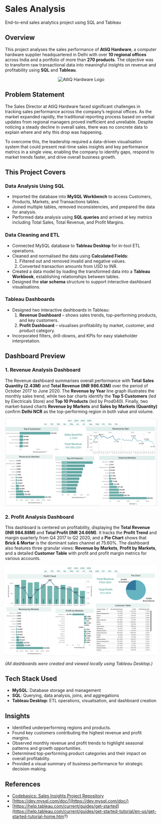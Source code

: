 # Sales Analysis  
End-to-end sales analytics project using SQL and Tableau  


## Overview  

This project analyses the sales performance of **AtliQ Hardware**, a computer hardware supplier headquartered in Delhi with over **10 regional offices** across India and a portfolio of more than **270 products**. The objective was to transform raw transactional data into meaningful insights on revenue and profitability using **SQL** and **Tableau**.  

<p align="center">
  <img src="https://ironstark007.github.io/Portfolio/images/portfolio/487090-company-logo.png" alt="AtliQ Hardware Logo" width="400"/>
</p>

## Problem Statement

The Sales Director at AtliQ Hardware faced significant challenges in tracking sales performance across the company’s regional offices. As the market expanded rapidly, the traditional reporting process based on verbal updates from regional managers proved inefficient and unreliable. Despite noticing a steady decline in overall sales, there was no concrete data to explain where and why this drop was happening. 

To overcome this, the leadership required a data-driven visualisation system that could present real-time sales insights and key performance metrics in a single view, enabling the company to identify gaps, respond to market trends faster, and drive overall business growth.

## This Project Covers  

### Data Analysis Using SQL  
- Imported the database into **MySQL Workbench** to access Customers, Products, Markets, and Transactions tables.   
- Joined multiple tables, removed inconsistencies, and prepared the data for analysis.  
- Performed data analysis using **SQL queries** and arrived at key metrics including Total Sales, Total Revenue, and Profit Margins.
    
### Data Cleaning and ETL 
- Connected MySQL database to **Tableau Desktop** for in-tool ETL operations.  
- Cleaned and normalised the data using **Calculated Fields**:  
  1. Filtered out and removed invalid and negative values.  
  2. Converted transaction amounts from USD to INR.
- Created a data model by loading the transformed data into a **Tableau Workbook**, establishing relationships between tables.
- Designed the **star schema** structure to support interactive dashboard visualisations.
  
### Tableau Dashboards  
- Designed two interactive dashboards in Tableau:  
  1. **Revenue Dashboard** – shows sales trends, top-performing products, and key customers.  
  2. **Profit Dashboard** – visualises profitability by market, customer, and product category.  
- Incorporated filters, drill-downs, and KPIs for easy stakeholder interpretation.  

## Dashboard Preview  

### 1. Revenue Analysis Dashboard 

The Revenue dashboard summarises overall performance with **Total Sales Quantity ($\text{2.43M}$)** and **Total Revenue ($\text{INR } 986.63\text{M}$)** over the period of October 2017 to June 2020. The **Revenue by Year** line graph illustrates the monthly sales trend, while two bar charts identify the **Top 5 Customers** (led by Electricals Store) and **Top 10 Products** (led by Prod040). Finally, two market-based charts **Revenue by Markets** and **Sales by Markets (Quantity)** confirm **Delhi NCR** as the top-performing region in both value and volume.
  
![Revenue Dashboard](https://github.com/Archana-Pujari/Sales-Analysis/raw/main/tableau/revenue_analysis.png)

### 2. Profit Analysis Dashboard  

 This dashboard is centered on profitability, displaying the **Total Revenue ($\text{INR } 984.88\text{M}$)** and **Total Profit ($\text{INR } 24.66\text{M}$)**. It tracks the **Profit Trend** and margin quarterly from Q4 2017 to Q2 2020, and a **Pie Chart** shows that **Brick & Mortar** is the dominant sales channel at $75.60\%$. The dashboard also features three granular views: **Revenue by Markets**, **Profit by Markets**, and a detailed **Customer Table** with profit and profit margin metrics for various accounts.
 
![Profit Dashboard](https://github.com/Archana-Pujari/Sales-Analysis/raw/main/tableau/profit_analysis.png)

*(All dashboards were created and viewed locally using Tableau Desktop.)*  


## Tech Stack Used

- **MySQL**: Database storage and management  
- **SQL**: Querying, data analysis, joins, and aggregations  
- **Tableau Desktop**: ETL operations, visualisation, and dashboard creation

## Insights  

- Identified underperforming regions and products.
- Found key customers contributing the highest revenue and profit margins.
- Observed monthly revenue and profit trends to highlight seasonal patterns and growth opportunities.
- Determined top-performing product categories and their impact on overall profitability.
- Provided a visual summary of business performance for strategic decision-making.  

## References  

- [Codebasics: Sales Insights Project Repository](https://github.com/codebasics/DataAnalysisProjects/tree/master/2_SalesInsightsTableau)  
- [https://dev.mysql.com/doc/](https://dev.mysql.com/doc/)  
- [https://help.tableau.com/current/guides/get-started](https://help.tableau.com/current/guides/get-started-tutorial/en-us/get-started-tutorial-home.htm?)  



